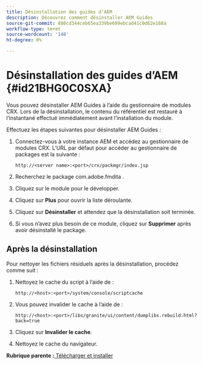 ```yaml
---
title: Désinstallation des guides d’AEM
description: Découvrez comment désinstaller AEM Guides
source-git-commit: 880cd344ceb65ea339be699ebcad41c0d62e168a
workflow-type: tm+mt
source-wordcount: '148'
ht-degree: 0%

---
```


# Désinstallation des guides d’AEM {#id21BHG0C0SXA}

Vous pouvez désinstaller AEM Guides à l’aide du gestionnaire de modules CRX. Lors de la désinstallation, le contenu du référentiel est restauré à l’instantané effectué immédiatement avant l’installation du module.

Effectuez les étapes suivantes pour désinstaller AEM Guides :

1. Connectez-vous à votre instance AEM et accédez au gestionnaire de modules CRX. L’URL par défaut pour accéder au gestionnaire de packages est la suivante :

   ```http
   http://<server name>:<port>/crx/packmgr/index.jsp
   ```

1. Recherchez le package com.adobe.fmdita .
1. Cliquez sur le module pour le développer.
1. Cliquez sur **Plus** pour ouvrir la liste déroulante.
1. Cliquez sur **Désinstaller** et attendez que la désinstallation soit terminée.
1. Si vous n’avez plus besoin de ce module, cliquez sur **Supprimer** après avoir désinstallé le package.

## Après la désinstallation

Pour nettoyer les fichiers résiduels après la désinstallation, procédez comme suit :

1. Nettoyez le cache du script à l’aide de :

   ```http
   http://<host>:<port>/system/console/scriptcache
   ```

1. Vous pouvez invalider le cache à l’aide de :

   ```http
   http://<host>:<port>/libs/granite/ui/content/dumplibs.rebuild.html?back=true
   ```

1. Cliquez sur **Invalider le cache**.
1. Nettoyez le cache du navigateur.

**Rubrique parente :**[ Télécharger et installer](download-install.md)
